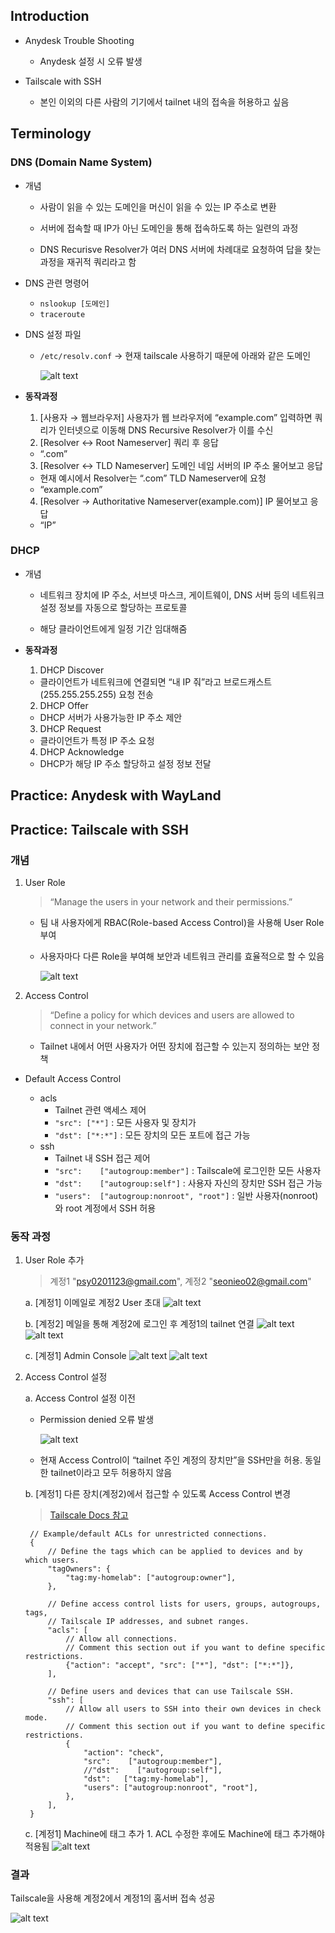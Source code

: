 ## Introduction

- Anydesk Trouble Shooting
    - Anydesk 설정 시 오류 발생 

- Tailscale with SSH
    - 본인 이외의 다른 사람의 기기에서 tailnet 내의 접속을 허용하고 싶음

## Terminology

### DNS (Domain Name System)

- 개념

    - 사람이 읽을 수 있는 도메인을 머신이 읽을 수 있는 IP 주소로 변환

    - 서버에 접속할 때 IP가 아닌 도메인을 통해 접속하도록 하는 일련의 과정

    - DNS Recurisve Resolver가 여러 DNS 서버에 차례대로 요청하여 답을 찾는 과정을 재귀적 쿼리라고 함

- DNS 관련 명령어

    - `nslookup [도메인]`
    - `traceroute`

- DNS 설정 파일 
    - `/etc/resolv.conf`
        → 현재 tailscale 사용하기 때문에 아래와 같은 도메인

        ![alt text](image/image9.png)
    

- **동작과정**

    1. [사용자 → 웹브라우저] 사용자가 웹 브라우저에 “example.com” 입력하면 쿼리가 인터넷으로 이동해 DNS Recursive Resolver가 이를 수신
    2. [Resolver ↔ Root Nameserver] 쿼리 후 응답
    - “.com”
    3. [Resolver ↔ TLD Nameserver] 도메인 네임 서버의 IP 주소 물어보고 응답
    - 현재 예시에서 Resolver는 “.com” TLD Nameserver에 요청
    - “example.com”
    4. [Resolver → Authoritative Nameserver(example.com)] IP 물어보고 응답
    - “IP”

### DHCP

- 개념

  - 네트워크 장치에 IP 주소, 서브넷 마스크, 게이트웨이, DNS 서버 등의 네트워크 설정 정보를 자동으로 할당하는 프로토콜

  - 해당 클라이언트에게 일정 기간 임대해줌

- **동작과정**

  1. DHCP Discover
  - 클라이언트가 네트워크에 연결되면 “내 IP 줘”라고 브로드캐스트(255.255.255.255) 요청 전송
  2. DHCP Offer
  - DHCP 서버가 사용가능한 IP 주소 제안
  3. DHCP Request
  - 클라이언트가 특정 IP 주소 요청
  4. DHCP Acknowledge
  - DHCP가 해당 IP 주소 할당하고 설정 정보 전달

## Practice: Anydesk with WayLand

## Practice: Tailscale with SSH

### 개념

1. User Role

    > “Manage the users in your network and their permissions.”
    > 

    - 팀 내 사용자에게 RBAC(Role-based Access Control)을 사용해 User Role 부여

    - 사용자마다 다른 Role을 부여해 보안과 네트워크 관리를 효율적으로 할 수 있음

        ![alt text](image/image8.png)

2. Access Control

    > “Define a policy for which devices and users are allowed to connect in your network.”
    > 

    - Tailnet 내에서 어떤 사용자가 어떤 장치에 접근할 수 있는지 정의하는 보안 정책

- Default Access Control

    - acls
        - Tailnet 관련 액세스 제어
        - `"src": ["*"]` : 모든 사용자 및 장치가
        - `"dst": ["*:*"]` : 모든 장치의 모든 포트에 접근 가능
    - ssh
        - Tailnet 내 SSH 접근 제어
        - `"src":    ["autogroup:member"]` : Tailscale에 로그인한 모든 사용자
        - `"dst":    ["autogroup:self"]` : 사용자 자신의 장치만 SSH 접근 가능
        - `"users":  ["autogroup:nonroot", "root"]` : 일반 사용자(nonroot)와 root 계정에서 SSH 허용


### 동작 과정

1. User Role 추가

    > 계정1 "psy0201123@gmail.com", 계정2 "seonieo02@gmail.com"

    a. [계정1] 이메일로 계정2 User 초대
        ![alt text](image/image.png)
        
    b. [계정2] 메일을 통해 계정2에 로그인 후 계정1의 tailnet 연결
        ![alt text](image/image1.png) ![alt text](image/image2.png)
        
        
    c. [계정1] Admin Console
        ![alt text](image/image3.png) ![alt text](image/image4.png)
        
        
2. Access Control 설정

    a. Access Control 설정 이전

    - Permission denied 오류 발생

        ![alt text](image/image5.png)
    
    - 현재 Access Control이 “tailnet 주인 계정의 장치만”을 SSH만을 허용. 동일한 tailnet이라고 모두 허용하지 않음

    b. [계정1] 다른 장치(계정2)에서 접근할 수 있도록 Access Control 변경 
    > [Tailscale Docs 참고](https://tailscale.com/kb/1337/acl-syntax#ssh)
        
        
        // Example/default ACLs for unrestricted connections.
        {        
            // Define the tags which can be applied to devices and by which users.
        	"tagOwners": {
        		"tag:my-homelab": ["autogroup:owner"],
        	},
            
            // Define access control lists for users, groups, autogroups, tags,
        	// Tailscale IP addresses, and subnet ranges.
            "acls": [
        		// Allow all connections.
        		// Comment this section out if you want to define specific restrictions.
            	{"action": "accept", "src": ["*"], "dst": ["*:*"]},
        	],
            
        	// Define users and devices that can use Tailscale SSH.
        	"ssh": [
            	// Allow all users to SSH into their own devices in check mode.
            	// Comment this section out if you want to define specific restrictions.
        		{
        			"action": "check",
        			"src":    ["autogroup:member"],
            		//"dst":    ["autogroup:self"],
            		"dst":   ["tag:my-homelab"],
            		"users": ["autogroup:nonroot", "root"],
            	},
        	],
        }
        
            
    c. [계정1] Machine에 태그 추가
        1. ACL 수정한 후에도 Machine에 태그 추가해야 적용됨
        ![alt text](image/image6.png)

### 결과

Tailscale을 사용해 계정2에서 계정1의 홈서버 접속 성공
    
![alt text](image/image7.png)